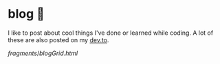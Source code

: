# blog 📝
I like to post about cool things I've done or learned while coding. A lot of these are also posted on my [dev.to](https://dev.to/httpsamc).

${fragments/blogGrid.html}$